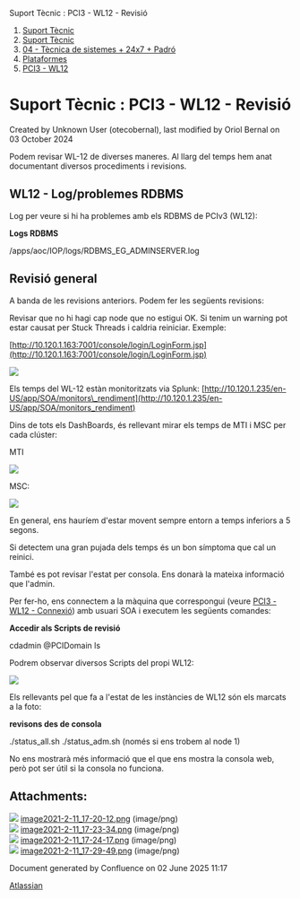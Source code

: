 Suport Tècnic : PCI3 - WL12 - Revisió  

1.  [Suport Tècnic](index.md)
2.  [Suport Tècnic](13893782.md)
3.  [04 - Tècnica de sistemes + 24x7 + Padró](26313202.md)
4.  [Plataformes](Plataformes_41520520.md)
5.  [PCI3 - WL12](PCI3---WL12_41520942.md)

Suport Tècnic : PCI3 - WL12 - Revisió
=====================================

Created by Unknown User (otecobernal), last modified by Oriol Bernal on 03 October 2024

Podem revisar WL-12 de diverses maneres. Al llarg del temps hem anat documentant diversos procediments i revisions.

WL12 - Log/problemes RDBMS
--------------------------

Log per veure si hi ha problemes amb els RDBMS de PCIv3 (WL12):

**Logs RDBMS**

/apps/aoc/IOP/logs/RDBMS\_EG\_ADMINSERVER.log

Revisió general
---------------

A banda de les revisions anteriors. Podem fer les següents revisions:

Revisar que no hi hagi cap node que no estigui OK. Si tenim un warning pot estar causat per Stuck Threads i caldria reiniciar. Exemple:

[http://10.120.1.163:7001/console/login/LoginForm.jsp](http://10.120.1.163:7001/console/login/LoginForm.jsp)

![](attachments/41520946/41521365.png)

Els temps del WL-12 estàn monitoritzats via Splunk: [http://10.120.1.235/en-US/app/SOA/monitors\_rendiment](http://10.120.1.235/en-US/app/SOA/monitors_rendiment)

Dins de tots els DashBoards, és rellevant mirar els temps de MTI i MSC per cada clúster:

MTI

![](attachments/41520946/41521368.png)

MSC:

![](attachments/41520946/41521369.png)

En general, ens hauríem d'estar movent sempre entorn a temps inferiors a 5 segons.

Si detectem una gran pujada dels temps és un bon símptoma que cal un reinici.

També es pot revisar l'estat per consola. Ens donarà la mateixa informació que l'admin.

Per fer-ho, ens connectem a la màquina que correspongui (veure [PCI3 - WL12 - Connexió](41520943.md)) amb usuari SOA i executem les següents comandes:

**Accedir als Scripts de revisió**

cdadmin
@PCIDomain
ls

Podrem observar diversos Scripts del propi WL12:

![](attachments/41520946/41521374.png)

Els rellevants pel que fa a l'estat de les instàncies de WL12 són els marcats a la foto:

**revisons des de consola**

./status\_all.sh
./status\_adm.sh (només si ens trobem al node 1)

No ens mostrarà més informació que el que ens mostra la consola web, però pot ser útil si la consola no funciona.

  

  

  

Attachments:
------------

![](images/icons/bullet_blue.gif) [image2021-2-11\_17-20-12.png](attachments/41520946/41521365.png) (image/png)  
![](images/icons/bullet_blue.gif) [image2021-2-11\_17-23-34.png](attachments/41520946/41521368.png) (image/png)  
![](images/icons/bullet_blue.gif) [image2021-2-11\_17-24-17.png](attachments/41520946/41521369.png) (image/png)  
![](images/icons/bullet_blue.gif) [image2021-2-11\_17-29-49.png](attachments/41520946/41521374.png) (image/png)  

Document generated by Confluence on 02 June 2025 11:17

[Atlassian](http://www.atlassian.com/)